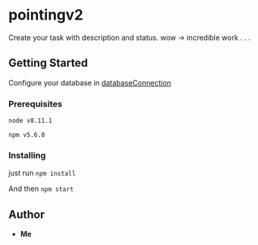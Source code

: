 # pointingv2

Create your task with description and status.
wow -> incredible work . . .

## Getting Started

Configure your database in [databaseConnection](https://github.com/Capeleto/pointingv2/blob/master/js/databaseConnection.js)

### Prerequisites

```
node v8.11.1
```
```
npm v5.6.0
```

### Installing

just run `npm install`

And then `npm start`

## Author

 - **Me** 
